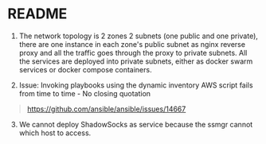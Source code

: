 README
====

1. The network topology is 2 zones 2 subnets (one public and one private), there are one instance in each zone's public subnet as nginx reverse proxy and all the traffic goes through the proxy to private subnets. All the services are deployed into private subnets, either as docker swarm services or docker compose containers.

2. Issue: Invoking playbooks using the dynamic inventory AWS script fails from time to time - No closing quotation

> https://github.com/ansible/ansible/issues/14667

3. We cannot deploy ShadowSocks as service because the ssmgr cannot which host to access.

